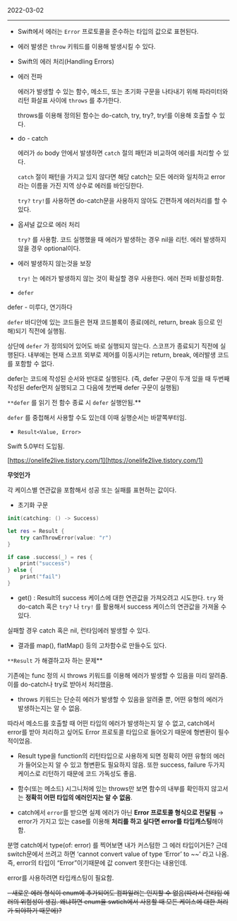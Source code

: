 2022-03-02

---
- Swift에서 에러는 `Error` 프로토콜을 준수하는 타입의 값으로 표현된다.

- 에러 발생은 `throw` 키워드를 이용해 발생시킬 수 있다.

- Swift의 에러 처리(Handling Errors)

- 에러 전파
    
    에러가 발생할 수 있는 함수, 메소드, 또는 초기화 구문을 나타내기 위해 파라미터와 리턴 화살표 사이에 `throws` 를 추가한다.
    
    throws를 이용해 정의된 함수는 do-catch, try, try?, try!를 이용해 호출할 수 있다. 
    
- do - catch
    
    에러가 `do` body 안에서 발생하면 `catch` 절의 패턴과 비교하여 에러를 처리할 수 있다. 
    
    `catch` 절이 패턴을 가지고 있지 않다면 해당 catch는 모든 에러와 일치하고 error라는 이름을 가진 지역 상수로 에러를 바인딩한다.
    
    `try?` `try!`를 사용하면 do-catch문을 사용하지 않아도 간편하게 에러처리를 할 수 있다.
    
- 옵셔널 값으로 에러 처리
    
    `try?` 를 사용함. 코드 실행했을 때 에러가 발생하는 경우 nil을 리턴. 에러 발생하지 않을 경우 optional이다.
    
- 에러 발생하지 않는것을 보장
    
    `try!` 는 에러가 발생하지 않는 것이 확실할 경우 사용한다. 에러 전파 비활성화함.
    

- `defer`

defer - 미루다, 연기하다

`defer` 바디안에 있는 코드들은 현재 코드블록이 종료(에러, return, break 등으로 인해)되기 직전에 실행됨.

상단에 `defer` 가 정의되어 있어도 바로 실행되지 않는다. 스코프가 종료되기 직전에 실행된다. 내부에는 현재 스코프 외부로 제어를 이동시키는 return, break, 에러발생 코드를 포함할 수 없다.

defer는 코드에 작성된 순서와 반대로 실행된다. (즉, defer 구문이 두개 있을 때 두번째 작성된 defer먼저 실행되고 그 다음에 첫번째 defer 구문이 실행됨)

`**defer` 를 읽기 전 함수 종료 시 `defer` 실행안됨.**

`defer` 를 중첩해서 사용할 수도 있는데 이때 실행순서는 바깥쪽부터임.

- `Result<Value, Error>`

Swift 5.0부터 도입됨.

[https://onelife2live.tistory.com/1](https://onelife2live.tistory.com/1)

 

**무엇인가**

각 케이스별 연관값을 포함해서 성공 또는 실패를 표현하는 값이다.

- 초기화 구문 

```swift
init(catching: () -> Success)

let res = Result {
    try canThrowError(value: "r")
}

if case .success(_) = res {
    print("success")
} else {
    print("fail")
}
```

- get() : Result의 success 케이스에 대한 연관값을 가져오려고 시도한다. `try` 와 do-catch 혹은 `try?` 나 `try!` 를 활용해서 success 케이스의 연관값을 가져올 수 있다.

실패할 경우 catch 혹은 nil, 런타임에러 발생할 수 있다.

- 결과를 map(), flatMap() 등의 고차함수로 만들수도 있다.

`**Result` 가 해결하고자 하는 문제**

기존에는 func 정의 시 throws 키워드를 이용해 에러가 발생할 수 있음을 미리 알려줌. 이를 do-catch나 try로 받아서 처리했음. 

- throws 키워드는 단순히 에러가 발생할 수 있음을 알려줄 뿐, 어떤 유형의 에러가 발생하는지는 알 수 없음.

따라서 메소드를 호출할 때 어떤 타입의 에러가 발생하는지 알 수 없고, catch에서 error를 받아 처리하고 싶어도 Error 프로토콜 타입으로 들어오기 때문에 형변환이 필수적이었음.

- Result type을 function의 리턴타입으로 사용하게 되면 정확히 어떤 유형의 에러가 들어오는지 알 수 있고 형변환도 필요하지 않음. 또한 success, failure 두가지 케이스로 리턴하기 때문에 코드 가독성도 좋음.

- 함수(또는 메소드) 시그니처에 있는 throws만 보면 함수의 내부를 확인하지 않고서는 **정확히 어떤 타입의 에러인지는 알 수 없음**.

- catch에서 `error`를 받으면 실제 에러가 아닌 **Error 프로토콜 형식으로 전달됨** → error가 가지고 있는 case를 이용해 **처리를 하고 싶다면 error를 타입캐스팅**해야함. 

분명 catch에서 type(of: error) 를 찍어보면 내가 커스텀한 그 에러 타입이거든? 근데 switch문에서 쓰려고 하면 ‘cannot convert value of type ‘Error’  to ~~’ 라고 나옴. 즉, error의 타입이 “Error”이기때문에 값 convert 못한다는 내용인데.

error를 사용하려면 타입캐스팅이 필요함.

~~- 새로운 에러 형식이 enum에 추가되어도 컴파일러는 인지할 수 없음(따라서 런타임 에러의 위험성이 생김. 왜냐하면 enum을 swtich에서 사용할 때 모든 케이스에 대한 처리가 되야하기 때문에)?~~
